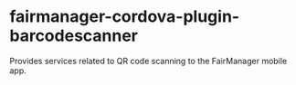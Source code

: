 fairmanager-cordova-plugin-barcodescanner
=========================================

Provides services related to QR code scanning to the FairManager mobile app.
